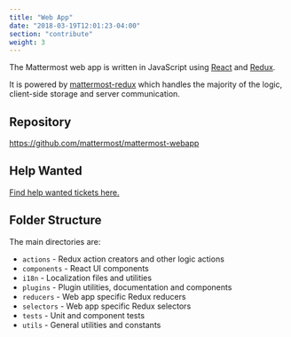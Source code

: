 ```yaml
---
title: "Web App"
date: "2018-03-19T12:01:23-04:00"
section: "contribute"
weight: 3
---
```


The Mattermost web app is written in JavaScript using [React](https://facebook.github.io/react/) and [Redux](http://redux.js.org/).

It is powered by [mattermost-redux](/contribute/redux/) which handles the majority of the logic, client-side storage and server communication.

## Repository

https://github.com/mattermost/mattermost-webapp

## Help Wanted

[Find help wanted tickets here.](https://mattermost.com/pl/help-wanted-mattermost-webapp/)

## Folder Structure

The main directories are:

* `actions` - Redux action creators and other logic actions
* `components` - React UI components
* `i18n` - Localization files and utilities
* `plugins` - Plugin utilities, documentation and components
* `reducers` - Web app specific Redux reducers
* `selectors` - Web app specific Redux selectors
* `tests` - Unit and component tests
* `utils` - General utilities and constants
